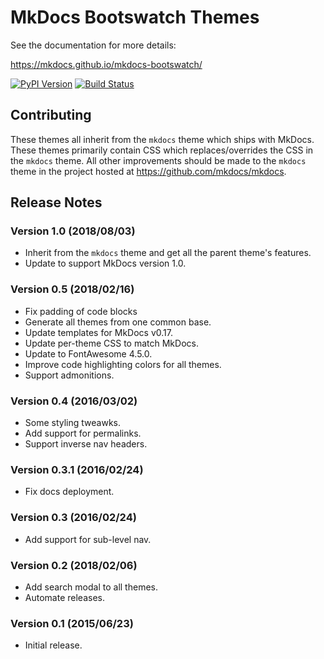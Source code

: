 # MkDocs Bootswatch Themes

See the documentation for more details:

https://mkdocs.github.io/mkdocs-bootswatch/

[![PyPI Version][pypi-v-image]][pypi-v-link]
[![Build Status][travis-image]][travis-link]

[pypi-v-image]: https://img.shields.io/pypi/v/mkdocs-bootswatch.svg
[pypi-v-link]: https://pypi.python.org/pypi/mkdocs-bootswatch
[travis-image]: https://img.shields.io/travis/mkdocs/mkdocs-bootswatch/master.svg
[travis-link]: https://travis-ci.org/mkdocs/mkdocs-bootswatch

## Contributing

These themes all inherit from the `mkdocs` theme which ships with MkDocs. These
themes primarily contain CSS which replaces/overrides the CSS in the `mkdocs`
theme.  All other improvements should be made to the `mkdocs` theme in the
project hosted at <https://github.com/mkdocs/mkdocs>.

## Release Notes

### Version 1.0 (2018/08/03)

* Inherit from the `mkdocs` theme and get all the parent theme's features.
* Update to support MkDocs version 1.0.

### Version 0.5 (2018/02/16)

* Fix padding of code blocks
* Generate all themes from one common base.
* Update templates for MkDocs v0.17.
* Update per-theme CSS to match MkDocs.
* Update to FontAwesome 4.5.0.
* Improve code highlighting colors for all themes.
* Support admonitions.

### Version 0.4 (2016/03/02)

* Some styling tweawks.
* Add support for permalinks.
* Support inverse nav headers.

### Version 0.3.1 (2016/02/24)

* Fix docs deployment.

### Version 0.3 (2016/02/24)

* Add support for sub-level nav.

### Version 0.2 (2018/02/06)

* Add search modal to all themes.
* Automate releases.

### Version 0.1 (2015/06/23)

* Initial release.
